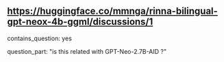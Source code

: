 ## https://huggingface.co/mmnga/rinna-bilingual-gpt-neox-4b-ggml/discussions/1

contains_question: yes

question_part: "is this related with GPT-Neo-2.7B-AID ?"